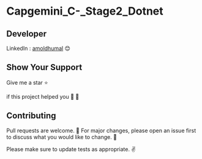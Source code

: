# Capgemini_C-_Stage2_Dotnet

## Developer

LinkedIn : [amoldhumal](https://www.linkedin.com/in/amol-dhumal-429bba18a/) 😊

## Show Your Support

Give me a star ⭐

if this project helped you 👦 👧

## Contributing

Pull requests are welcome. 🤝 For major changes, please open an issue first to discuss what you would like to change. 🙏

Please make sure to update tests as appropriate. ✌
